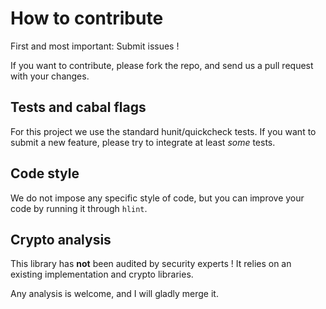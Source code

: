 How to contribute
=================
First and most important: Submit issues !

If you want to contribute, please fork the repo, and send us a pull request with
your changes.

Tests and cabal flags
---------------------
For this project we use the standard hunit/quickcheck tests.
If you want to submit a new feature, please try to integrate at least
*some* tests.

Code style
----------
We do not impose any specific style of code, but you can improve your code
by running it through `hlint`.

Crypto analysis
---------------
This library has **not** been audited by security experts !
It relies on an existing implementation and crypto libraries.

Any analysis is welcome, and I will gladly merge it.


